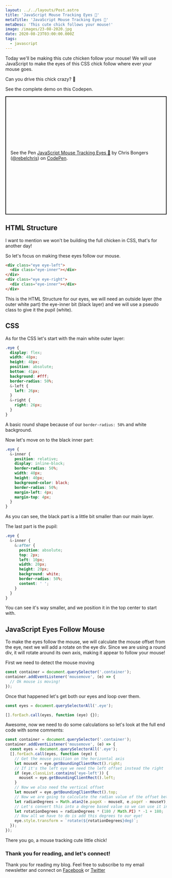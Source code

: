 ```yaml
---
layout: ../../layouts/Post.astro
title: 'JavaScript Mouse Tracking Eyes 👀'
metaTitle: 'JavaScript Mouse Tracking Eyes 👀'
metaDesc: 'This cute chick follows your mouse!'
image: /images/23-08-2020.jpg
date: 2020-08-23T03:00:00.000Z
tags:
  - javascript
---
```


Today we'll be making this cute chicken follow your mouse!
We will use JavaScript to make the eyes of this CSS chick follow where ever your mouse goes.

Can you drive this chick crazy? 🐣

See the complete demo on this Codepen.

<p class="codepen" data-height="368" data-theme-id="dark" data-default-tab="result" data-user="rebelchris" data-slug-hash="PoNWYNY" style="height: 368px; box-sizing: border-box; display: flex; align-items: center; justify-content: center; border: 2px solid; margin: 1em 0; padding: 1em;" data-pen-title="JavaScript Mouse Tracking Eyes 👀">
  <span>See the Pen <a href="https://codepen.io/rebelchris/pen/PoNWYNY">
  JavaScript Mouse Tracking Eyes 👀</a> by Chris Bongers (<a href="https://codepen.io/rebelchris">@rebelchris</a>)
  on <a href="https://codepen.io">CodePen</a>.</span>
</p>
<script async src="https://static.codepen.io/assets/embed/ei.js"></script>

## HTML Structure

I want to mention we won't be building the full chicken in CSS, that's for another day!

So let's focus on making these eyes follow our mouse.

```html
<div class="eye eye-left">
  <div class="eye-inner"></div>
</div>
<div class="eye eye-right">
  <div class="eye-inner"></div>
</div>
```

This is the HTML Structure for our eyes, we will need an outside layer (the outer white part) the eye-inner bit (black layer) and we will use a pseudo class to give it the pupil (white).

## CSS

As for the CSS let's start with the main white outer layer:

```css
.eye {
  display: flex;
  width: 48px;
  height: 48px;
  position: absolute;
  bottom: 41px;
  background: #fff;
  border-radius: 50%;
  &-left {
    left: 26px;
  }
  &-right {
    right: 26px;
  }
}
```

A basic round shape because of our `border-radius: 50%` and white background.

Now let's move on to the black inner part:

```css
.eye {
  &-inner {
    position: relative;
    display: inline-block;
    border-radius: 50%;
    width: 40px;
    height: 40px;
    background-color: black;
    border-radius: 50%;
    margin-left: 4px;
    margin-top: 4px;
  }
}
```

As you can see, the black part is a little bit smaller than our main layer.

The last part is the pupil:

```css
.eye {
  &-inner {
    &:after {
      position: absolute;
      top: 2px;
      left: 10px;
      width: 20px;
      height: 20px;
      background: white;
      border-radius: 50%;
      content: ' ';
    }
  }
}
```

You can see it's way smaller, and we position it in the top center to start with.

## JavaScript Eyes Follow Mouse

To make the eyes follow the mouse, we will calculate the mouse offset from the eye, next we will add a rotate on the eye div.
Since we are using a round div, it will rotate around its own axis, making it appear to follow your mouse!

First we need to detect the mouse moving

```js
const container = document.querySelector('.container');
container.addEventListener('mousemove', (e) => {
  // Ok mouse is moving!
});
```

Once that happened let's get both our eyes and loop over them.

```js
const eyes = document.querySelectorAll('.eye');

[].forEach.call(eyes, function (eye) {});
```

Awesome, now we need to do some calculations so let's look at the full end code with some comments:

```js
const container = document.querySelector('.container');
container.addEventListener('mousemove', (e) => {
  const eyes = document.querySelectorAll('.eye');
  [].forEach.call(eyes, function (eye) {
    // Get the mouse position on the horizontal axis
    let mouseX = eye.getBoundingClientRect().right;
    // If it's the left eye we need the left offset instead the right
    if (eye.classList.contains('eye-left')) {
      mouseX = eye.getBoundingClientRect().left;
    }
    // Now we also need the vertical offset
    let mouseY = eye.getBoundingClientRect().top;
    // Now we are going to calculate the radian value of the offset between the mouse and the eye
    let radianDegrees = Math.atan2(e.pageX - mouseX, e.pageY - mouseY);
    // Let's convert this into a degree based value so we can use it in CSS
    let rotationDegrees = radianDegrees * (180 / Math.PI) * -1 + 180;
    // Now all we have to do is add this degrees to our eye!
    eye.style.transform = `rotate(${rotationDegrees}deg)`;
  });
});
```

There you go, a mouse tracking cute little chick!

### Thank you for reading, and let's connect!

Thank you for reading my blog. Feel free to subscribe to my email newsletter and connect on [Facebook](https://www.facebook.com/DailyDevTipsBlog) or [Twitter](https://twitter.com/DailyDevTips1)
